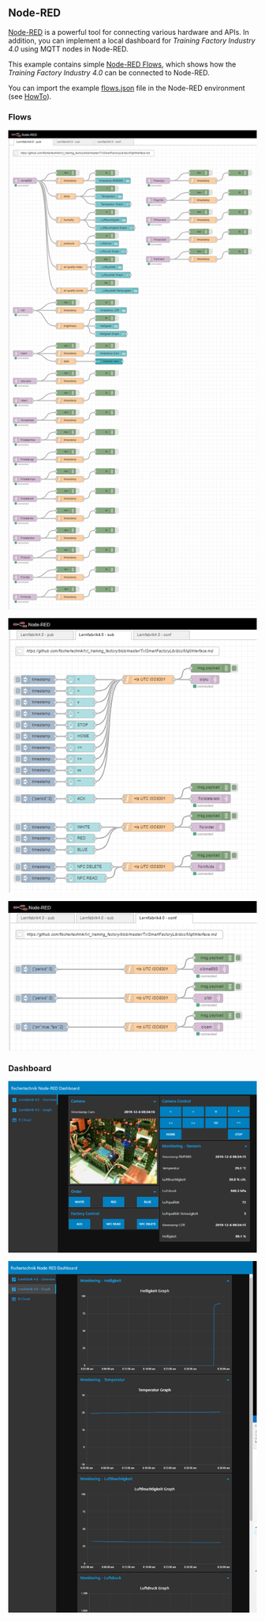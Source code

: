 ## Node-RED

[Node-RED](https://nodered.org/) is a powerful tool for connecting various hardware and APIs. In addition, you can implement a local dashboard for *Training Factory Industry 4.0* using MQTT nodes in Node-RED.

This example contains simple [Node-RED Flows](Node-RED/flows.json), which shows how the *Training Factory Industry 4.0* can be connected to Node-RED.

You can import the example [flows.json](https://fischertechnik.github.io/txt_training_factory/Node-RED/flows.json) file in the Node-RED environment (see [HowTo](https://nodered.org/docs/user-guide/editor/workspace/import-export)).

### Flows
![Flows-Pub](flows-pub.png)

![Flows-Sub](flows-sub.png)

![Flows-Conf](flows-conf.png)

### Dashboard
![Dashboard-Overview](dashboard-overview.png)

![Dashboard-Graph](dashboard-graph.png)
